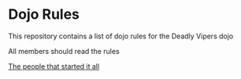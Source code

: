 Dojo Rules
==========

This repository contains a list of dojo rules for the Deadly Vipers dojo

All members should read the rules

[The people that started it all](https://github.com/deadlyvipers)
